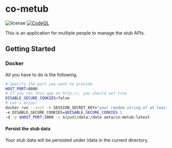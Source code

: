 # **co-metub**

![license](https://img.shields.io/github/license/solaoi/co-metub)
[![CodeQL](https://github.com/solaoi/co-metub/actions/workflows/codeql-analysis.yml/badge.svg)](https://github.com/solaoi/co-metub/actions/workflows/codeql-analysis.yml)

This is an application for multiple people to manage the stub APIs.

## Getting Started

### Docker

All you have to do is the following.

```sh
# Specify the port you want to provide
HOST_PORT=8080
# If you run this app on http://, you should set true
DISABLE_SECURE_COOKIES=false
# Let's enjoy!
docker run --init -e SESSION_SECRET_KEY="your random string of at least 32 bytes" \
-e DISABLE_SECURE_COOKIES=$DISABLE_SECURE_COOKIES \
-d -p $HOST_PORT:3000 -v $(pwd)/data:/data aota/co-metub:latest
```

#### Persist the stub data

Your stub data will be persisted under /data in the current directory.
